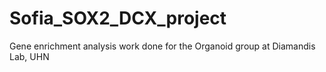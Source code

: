 # Sofia_SOX2_DCX_project
Gene enrichment analysis work done for the Organoid group at Diamandis Lab, UHN
